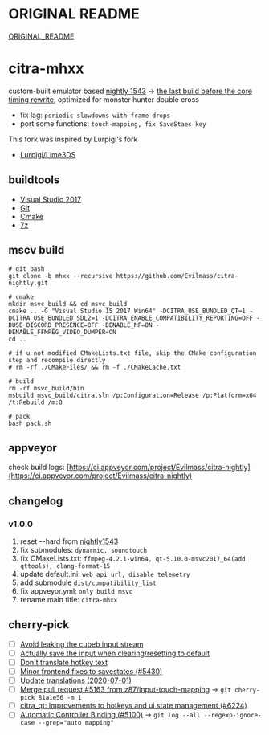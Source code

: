 ORIGINAL README
========
[ORIGINAL_README](./ORIGINAL_README.md)

# citra-mhxx

custom-built emulator based [nightly 1543](https://web.archive.org/web/20220908222930/https://github.com/citra-emu/citra-nightly/releases/tag/nightly-1543) -> [the last build before the core timing rewrite](https://web.archive.org/web/20230603005840/https://citra-emu.org/wiki/citra-legacy-builds/#last-build-before-the-core-timing-rewrite), optimized for monster hunter double cross
- fix lag: `periodic slowdowns with frame drops`
- port some functions: `touch-mapping, fix SaveStaes key`

This fork was inspired by Lurpigi's fork

- [Lurpigi/Lime3DS](https://github.com/Lurpigi/lime3ds-dqmj3p)

## buildtools

- [Visual Studio 2017](https://aka.ms/vs/15/release/vs_buildtools.exe)
- [Git](https://github.com/git-for-windows/git/releases/download/v2.50.1.windows.1/Git-2.50.1-64-bit.exe)
- [Cmake](https://github.com/Kitware/CMake/releases/download/v4.0.3/cmake-4.0.3-windows-x86_64.msi)
- [7z](https://www.7-zip.org/a/7z2500-x64.exe)


## mscv build
```shell
# git bash
git clone -b mhxx --recursive https://github.com/Evilmass/citra-nightly.git

# cmake
mkdir msvc_build && cd msvc_build
cmake .. -G "Visual Studio 15 2017 Win64" -DCITRA_USE_BUNDLED_QT=1 -DCITRA_USE_BUNDLED_SDL2=1 -DCITRA_ENABLE_COMPATIBILITY_REPORTING=OFF -DUSE_DISCORD_PRESENCE=OFF -DENABLE_MF=ON -DENABLE_FFMPEG_VIDEO_DUMPER=ON
cd ..

# if u not modified CMakeLists.txt file, skip the CMake configuration step and recompile directly
# rm -rf ./CMakeFiles/ && rm -f ./CMakeCache.txt

# build
rm -rf msvc_build/bin
msbuild msvc_build/citra.sln /p:Configuration=Release /p:Platform=x64 /t:Rebuild /m:8

# pack
bash pack.sh
```


## appveyor

check build logs: [https://ci.appveyor.com/project/Evilmass/citra-nightly](https://ci.appveyor.com/project/Evilmass/citra-nightly)


## changelog

### v1.0.0

1. reset --hard from [nightly1543](d11d600b61e44599a3b7379727263396e51b6ef4)
2. fix submodules: `dynarmic, soundtouch`
3. fix CMakeLists.txt: `ffmpeg-4.2.1-win64, qt-5.10.0-msvc2017_64(add qttools), clang-format-15`
4. update default.ini: `web_api_url, disable telemetry`
5. add submodule `dist/compatibility_list`
6. fix appveyor.yml: `only build msvc`
7. rename main title: `citra-mhxx`


## cherry-pick

- [ ] [Avoid leaking the cubeb input stream](https://github.com/Evilmass/citra-nightly/commit/81a1e5680f93189d6029f579b4b261b2aa552818)
- [ ] [Actually save the input when clearing/resetting to default](https://github.com/Evilmass/citra-nightly/commit/8d19e144cb46c258107d90d77fb8258a945031d9)
- [ ] [Don't translate hotkey text](https://github.com/Evilmass/citra-nightly/commit/1d5d278f8d87acf2688b36e157c8b053e71cdd1f)
- [ ] [Minor frontend fixes to savestates (#5430)](https://github.com/Evilmass/citra-nightly/commit/6a77547bdee43ee67e3199354dd3de22f3b4a232)
- [ ] [Update translations (2020-07-01)](https://github.com/Evilmass/citra-nightly/commit/add0deb3c5399dbc2dc935cba70d1bf074c3a38f)
- [ ] [Merge pull request #5163 from z87/input-touch-mapping](https://github.com/Evilmass/citra-nightly/commit/81a1e5680f93189d6029f579b4b261b2aa552818)
  -> `git cherry-pick 81a1e56 -m 1`
- [ ] [citra_qt: Improvements to hotkeys and ui state management (#6224)](https://github.com/Evilmass/citra-nightly/commit/f66d03dd48ac81ce0cc0f1d0616d2f07093a59a3)
- [ ] [Automatic Controller Binding (#5100)](https://github.com/Evilmass/citra-nightly/commit/ce16653cc81a1298a34741a7af4808da988a190f)
  -> `git log --all --regexp-ignore-case --grep="auto mapping"`